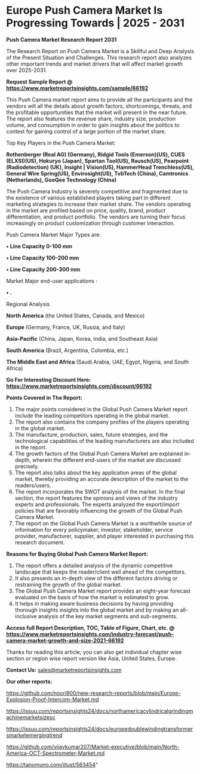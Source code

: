 # Europe Push Camera Market Is Progressing Towards | 2025 - 2031

<strong>Push Camera Market Research Report 2031</strong>

The Research Report on Push Camera Market is a Skillful and Deep Analysis of the Present Situation and Challenges. This research report also analyzes other important trends and market drivers that will affect market growth over 2025-2031.

<strong>Request Sample Report @ <a href=https://www.marketreportsinsights.com/sample/66192>https://www.marketreportsinsights.com/sample/66192</a></strong>

This Push Camera market report aims to provide all the participants and the vendors will all the details about growth factors, shortcomings, threats, and the profitable opportunities that the market will present in the near future. The report also features the revenue share, industry size, production volume, and consumption in order to gain insights about the politics to contest for gaining control of a large portion of the market share.

Top Key Players in the Push Camera Market:

<strong>Rothenberger (Real AG) (Germany), Ridgid Tools (Emerson)(US), CUES (ELXSI)(US), Hokuryo (Japan), Spartan Tool(US), Rausch(US), Pearpoint (Radiodetection) (UK), Insight | Vision(US), HammerHead Trenchless(US), General Wire Spring(US), Envirosight(US), TvbTech (China), Camtronics (Netherlands), GooQee Technology (China)</strong>

The Push Camera Industry is severely competitive and fragmented due to the existence of various established players taking part in different marketing strategies to increase their market share. The vendors operating in the market are profiled based on price, quality, brand, product differentiation, and product portfolio. The vendors are turning their focus increasingly on product customization through customer interaction.

Push Camera Market Major Types are:

<strong>• Line Capacity 0-100 mm

• Line Capacity 100-200 mm

• Line Capacity 200-300 mm</strong>

Market Major end-user applications :

<strong>• .</strong>

Regional Analysis

</u><strong><b>North America</b></strong> (the United States, Canada, and Mexico)

<strong><b>Europe </b></strong>(Germany, France, UK, Russia, and Italy)

<strong><b>Asia-Pacific</b></strong> (China, Japan, Korea, India, and Southeast Asia)

<strong><b>South America</b></strong> (Brazil, Argentina, Colombia, etc.)

<strong><b>The Middle East and Africa</b></strong> (Saudi Arabia, UAE, Egypt, Nigeria, and South Africa)

<strong>Go For Interesting Discount Here: <a href=https://www.marketreportsinsights.com/discount/66192>https://www.marketreportsinsights.com/discount/66192</a></strong>

<strong>Points Covered in The Report:</strong>
<ol>
  <li>The major points considered in the Global Push Camera Market report include the leading competitors operating in the global market.</li>
  <li>The report also contains the company profiles of the players operating in the global market.</li>
  <li>The manufacture, production, sales, future strategies, and the technological capabilities of the leading manufacturers are also included in the report.</li>
  <li>The growth factors of the Global Push Camera Market are explained in-depth, wherein the different end-users of the market are discussed precisely.</li>
  <li>The report also talks about the key application areas of the global market, thereby providing an accurate description of the market to the readers/users.</li>
  <li>The report incorporates the SWOT analysis of the market. In the final section, the report features the opinions and views of the industry experts and professionals. The experts analyzed the export/import policies that are favorably influencing the growth of the Global Push Camera Market.</li>
  <li>The report on the Global Push Camera Market is a worthwhile source of information for every policymaker, investor, stakeholder, service provider, manufacturer, supplier, and player interested in purchasing this research document.</li>
</ol>
<strong>Reasons for Buying Global Push Camera Market Report:</strong>

<ol>
  <li>The report offers a detailed analysis of the dynamic competitive landscape that keeps the reader/client well ahead of the competitors.</li>
  <li>It also presents an in-depth view of the different factors driving or restraining the growth of the global market.</li>
  <li>The Global Push Camera Market report provides an eight-year forecast evaluated on the basis of how the market is estimated to grow.</li>
  <li>It helps in making aware business decisions by having providing thorough insights insights into the global market and by making an all-inclusive analysis of the key market segments and sub-segments.</li>
</ol>
<strong>Access full Report Description, TOC, Table of Figure, Chart, etc. @ <a href=https://www.marketreportsinsights.com/industry-forecast/push-camera-market-growth-and-size-2021-66192>https://www.marketreportsinsights.com/industry-forecast/push-camera-market-growth-and-size-2021-66192</a></strong>


Thanks for reading this article; you can also get individual chapter wise section or region wise report version like Asia, United States, Europe.

<strong>Contact Us:</strong>
sales@marketreportsinsights.com

<strong>Our other reports:</strong>

<a href=https://github.com/noori900/new-research-reports/blob/main/Europe-Explosion-Proof-Intercom-Market.md>https://github.com/noori900/new-research-reports/blob/main/Europe-Explosion-Proof-Intercom-Market.md</a>

<a href=https://issuu.com/reportsinsights24/docs/northamericacylindricalgrindingmachinemarketsizesc>https://issuu.com/reportsinsights24/docs/northamericacylindricalgrindingmachinemarketsizesc</a>

<a href=https://issuu.com/reportsinsights24/docs/europedoublewindingtransformersmarketemergingtrend>https://issuu.com/reportsinsights24/docs/europedoublewindingtransformersmarketemergingtrend</a>

<a href=https://github.com/vijaykumar207/Market-executive/blob/main/North-America-OCT-Spectrometer-Market.md>https://github.com/vijaykumar207/Market-executive/blob/main/North-America-OCT-Spectrometer-Market.md</a>

<a href=https://tanomuno.com/illust/563454>https://tanomuno.com/illust/563454</a>"

